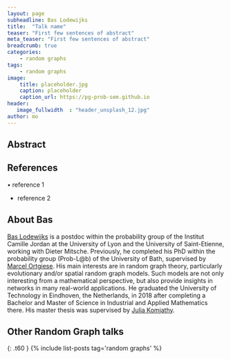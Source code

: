 ```yaml
---
layout: page
subheadline: Bas Lodewijks
title:  "Talk name"
teaser: "First few sentences of abstract"
meta_teaser: "First few sentences of abstract"
breadcrumb: true
categories:
    - random graphs
tags:
    - random graphs
image:
    title: placeholder.jpg
    caption: placeholder
    caption_url: https://pg-prob-sem.github.io
header:
   image_fullwidth  : "header_unsplash_12.jpg"
author: mo
---
```


## Abstract

## References

• reference 1
* reference 2

## About Bas

[Bas Lodewijks](https://sites.google.com/view/bas-lodewijks/home) is a postdoc within the probability group of the Institut Camille Jordan at the University of Lyon and the University of Saint-Etienne, working with Dieter Mitsche. Previously, he completed his PhD within the probability group (Prob-L@b) of the University of Bath, supervised by [Marcel Ortgiese](https://people.bath.ac.uk/ma2mo/). 
His main interests are in random graph theory, particularly evolutionary and/or spatial random graph models.  Such models are not only interesting from a mathematical perspective, but also provide insights in networks in many real-world applications. 
He graduated the University of Technology in Eindhoven, the Netherlands, in 2018 after completing a Bachelor and Master of Science in Industrial and Applied Mathematics there. His master thesis was supervised by [Julia Komjathy](https://fa.ewi.tudelft.nl/~komjathy/).




## Other Random Graph talks
{: .t60 }
{% include list-posts tag='random graphs' %}

